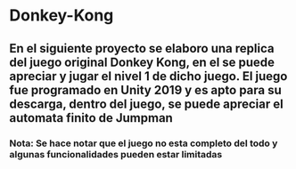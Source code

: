# Donkey-Kong
## En el siguiente proyecto se elaboro una replica del juego original Donkey Kong, en el se puede apreciar y jugar el nivel 1 de dicho juego. El juego fue programado en Unity 2019 y es apto para su descarga, dentro del juego, se puede apreciar el automata finito de Jumpman
### Nota: Se hace notar que el juego no esta completo del todo y algunas funcionalidades pueden estar limitadas 
